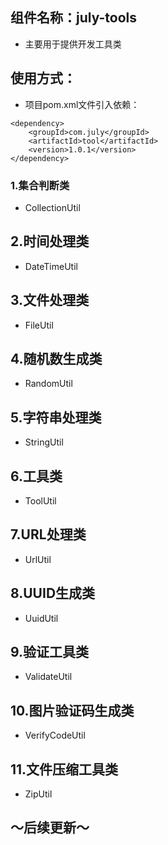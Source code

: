 ## 组件名称：july-tools
- 主要用于提供开发工具类

## 使用方式：
- 项目pom.xml文件引入依赖：

``` 
<dependency>
    <groupId>com.july</groupId>
    <artifactId>tool</artifactId>
    <version>1.0.1</version>
</dependency>
``` 

### 1.集合判断类
- CollectionUtil

## 2.时间处理类
- DateTimeUtil

## 3.文件处理类
- FileUtil

## 4.随机数生成类
- RandomUtil

## 5.字符串处理类
- StringUtil

## 6.工具类
- ToolUtil

## 7.URL处理类
- UrlUtil

## 8.UUID生成类
- UuidUtil

## 9.验证工具类
- ValidateUtil

## 10.图片验证码生成类
- VerifyCodeUtil

## 11.文件压缩工具类
- ZipUtil

## ～后续更新～